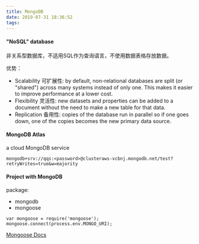```yaml
---
title: MongoDB
date: 2019-07-31 18:36:52
tags:
---
```

#### "NoSQL" database
非关系型数据库，不适用SQL作为查询语言，不使用数据表格存放数据。

优势：
+ Scalability 可扩展性: by default, non-relational databases are split (or "shared") across many systems instead of only one. This makes it easier to improve performance at a lower cost.
+ Flexibility 灵活性: new datasets and properties can be added to a document without the need to make a new table for that data.
+ Replication 备用性: copies of the database run in parallel so if one goes down, one of the copies becomes the new primary data source.

#### MongoDB Atlas
a cloud MongoDB service
```
mongodb+srv://qqs:<password>@clusteraws-vcbnj.mongodb.net/test?retryWrites=true&w=majority
```
#### Project with MongoDB
package:<br>
+ mongodb
+ mongoose
```
var mongoose = require('mongoose');
mongoose.connect(process.env.MONGO_URI);
```
[Mongoose Docs](https://mongoosejs.com/docs/guide.html "see the mongoose docs")